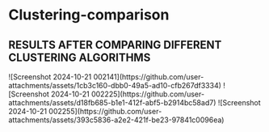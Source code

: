 # Clustering-comparison
<h2>RESULTS AFTER COMPARING DIFFERENT CLUSTERING ALGORITHMS</h2>
![Screenshot 2024-10-21 002141](https://github.com/user-attachments/assets/1cb3c160-dbb0-49a5-ad10-cfb267df3334)
![Screenshot 2024-10-21 002225](https://github.com/user-attachments/assets/d18fb685-b1e1-412f-abf5-b2914bc58ad7)
![Screenshot 2024-10-21 002255](https://github.com/user-attachments/assets/393c5836-a2e2-421f-be23-97841c0096ea)
